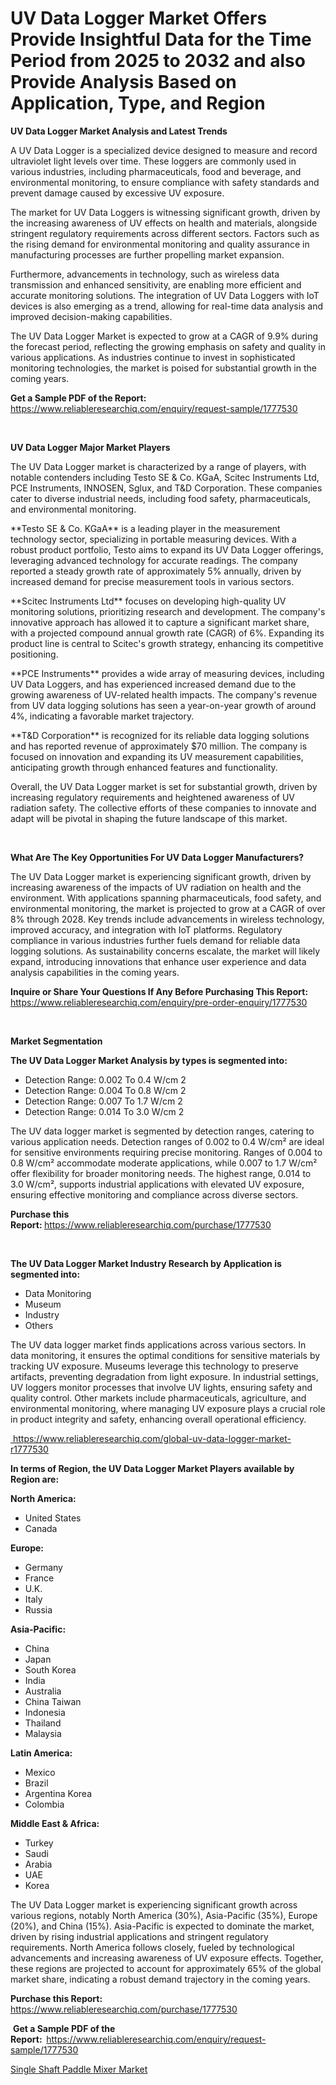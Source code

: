 <p><h1>UV Data Logger Market Offers Provide Insightful Data for the Time Period from 2025 to 2032 and also Provide Analysis Based on Application, Type, and Region</h1></p><p><strong>UV Data Logger Market Analysis and Latest Trends</strong></p>
<p><p>A UV Data Logger is a specialized device designed to measure and record ultraviolet light levels over time. These loggers are commonly used in various industries, including pharmaceuticals, food and beverage, and environmental monitoring, to ensure compliance with safety standards and prevent damage caused by excessive UV exposure. </p><p>The market for UV Data Loggers is witnessing significant growth, driven by the increasing awareness of UV effects on health and materials, alongside stringent regulatory requirements across different sectors. Factors such as the rising demand for environmental monitoring and quality assurance in manufacturing processes are further propelling market expansion. </p><p>Furthermore, advancements in technology, such as wireless data transmission and enhanced sensitivity, are enabling more efficient and accurate monitoring solutions. The integration of UV Data Loggers with IoT devices is also emerging as a trend, allowing for real-time data analysis and improved decision-making capabilities. </p><p>The UV Data Logger Market is expected to grow at a CAGR of 9.9% during the forecast period, reflecting the growing emphasis on safety and quality in various applications. As industries continue to invest in sophisticated monitoring technologies, the market is poised for substantial growth in the coming years.</p></p>
<p><strong>Get a Sample PDF of the Report:&nbsp;</strong> <a href="https://www.reliableresearchiq.com/enquiry/request-sample/1777530?utm_campaign=1896&utm_medium=2&utm_source=Github&utm_content=ia&utm_term=18022025&utm_id=uv-data-logger">https://www.reliableresearchiq.com/enquiry/request-sample/1777530</a></p>
<p>&nbsp;</p>
<p><strong>UV Data Logger Major Market Players</strong></p>
<p><p>The UV Data Logger market is characterized by a range of players, with notable contenders including Testo SE & Co. KGaA, Scitec Instruments Ltd, PCE Instruments, INNOSEN, Sglux, and T&D Corporation. These companies cater to diverse industrial needs, including food safety, pharmaceuticals, and environmental monitoring.</p><p>**Testo SE & Co. KGaA** is a leading player in the measurement technology sector, specializing in portable measuring devices. With a robust product portfolio, Testo aims to expand its UV Data Logger offerings, leveraging advanced technology for accurate readings. The company reported a steady growth rate of approximately 5% annually, driven by increased demand for precise measurement tools in various sectors. </p><p>**Scitec Instruments Ltd** focuses on developing high-quality UV monitoring solutions, prioritizing research and development. The company's innovative approach has allowed it to capture a significant market share, with a projected compound annual growth rate (CAGR) of 6%. Expanding its product line is central to Scitec's growth strategy, enhancing its competitive positioning.</p><p>**PCE Instruments** provides a wide array of measuring devices, including UV Data Loggers, and has experienced increased demand due to the growing awareness of UV-related health impacts. The company's revenue from UV data logging solutions has seen a year-on-year growth of around 4%, indicating a favorable market trajectory.</p><p>**T&D Corporation** is recognized for its reliable data logging solutions and has reported revenue of approximately $70 million. The company is focused on innovation and expanding its UV measurement capabilities, anticipating growth through enhanced features and functionality.</p><p>Overall, the UV Data Logger market is set for substantial growth, driven by increasing regulatory requirements and heightened awareness of UV radiation safety. The collective efforts of these companies to innovate and adapt will be pivotal in shaping the future landscape of this market.</p></p>
<p>&nbsp;</p>
<p><strong>What Are The Key Opportunities For UV Data Logger Manufacturers?</strong></p>
<p><p>The UV Data Logger market is experiencing significant growth, driven by increasing awareness of the impacts of UV radiation on health and the environment. With applications spanning pharmaceuticals, food safety, and environmental monitoring, the market is projected to grow at a CAGR of over 8% through 2028. Key trends include advancements in wireless technology, improved accuracy, and integration with IoT platforms. Regulatory compliance in various industries further fuels demand for reliable data logging solutions. As sustainability concerns escalate, the market will likely expand, introducing innovations that enhance user experience and data analysis capabilities in the coming years.</p></p>
<p><strong>Inquire or Share Your Questions If Any Before Purchasing This Report:</strong> <a href="https://www.reliableresearchiq.com/enquiry/pre-order-enquiry/1777530?utm_campaign=1896&utm_medium=2&utm_source=Github&utm_content=ia&utm_term=18022025&utm_id=uv-data-logger">https://www.reliableresearchiq.com/enquiry/pre-order-enquiry/1777530</a></p>
<p>&nbsp;</p>
<p><strong>Market Segmentation</strong></p>
<p><strong>The UV Data Logger Market Analysis by types is segmented into:</strong></p>
<p><ul><li>Detection Range: 0.002 To 0.4 W/cm 2</li><li>Detection Range: 0.004 To 0.8 W/cm 2</li><li>Detection Range: 0.007 To 1.7 W/cm 2</li><li>Detection Range: 0.014 To 3.0 W/cm 2</li></ul></p>
<p><p>The UV data logger market is segmented by detection ranges, catering to various application needs. Detection ranges of 0.002 to 0.4 W/cm² are ideal for sensitive environments requiring precise monitoring. Ranges of 0.004 to 0.8 W/cm² accommodate moderate applications, while 0.007 to 1.7 W/cm² offer flexibility for broader monitoring needs. The highest range, 0.014 to 3.0 W/cm², supports industrial applications with elevated UV exposure, ensuring effective monitoring and compliance across diverse sectors.</p></p>
<p><strong>Purchase this Report:&nbsp;</strong><a href="https://www.reliableresearchiq.com/purchase/1777530?utm_campaign=1896&utm_medium=2&utm_source=Github&utm_content=ia&utm_term=18022025&utm_id=uv-data-logger">https://www.reliableresearchiq.com/purchase/1777530</a></p>
<p>&nbsp;</p>
<p><strong>The UV Data Logger Market Industry Research by Application is segmented into:</strong></p>
<p><ul><li>Data Monitoring</li><li>Museum</li><li>Industry</li><li>Others</li></ul></p>
<p><p>The UV data logger market finds applications across various sectors. In data monitoring, it ensures the optimal conditions for sensitive materials by tracking UV exposure. Museums leverage this technology to preserve artifacts, preventing degradation from light exposure. In industrial settings, UV loggers monitor processes that involve UV lights, ensuring safety and quality control. Other markets include pharmaceuticals, agriculture, and environmental monitoring, where managing UV exposure plays a crucial role in product integrity and safety, enhancing overall operational efficiency.</p></p>
<p><a href="https://www.reliableresearchiq.com/global-uv-data-logger-market-r1777530?utm_campaign=1896&utm_medium=2&utm_source=Github&utm_content=ia&utm_term=18022025&utm_id=uv-data-logger">&nbsp;https://www.reliableresearchiq.com/global-uv-data-logger-market-r1777530</a></p>
<p><strong>In terms of Region, the UV Data Logger Market Players available by Region are:</strong></p>
<p>
    <p> <strong> North America: </strong>
        <ul>
            <li>United States</li>
            <li>Canada</li>
        </ul>
        </p> 
    <p> <strong> Europe: </strong>
        <ul>
            <li>Germany</li>
            <li>France</li>
            <li>U.K.</li>
            <li>Italy</li>
            <li>Russia</li>
        </ul>
        </p> 
    <p> <strong> Asia-Pacific: </strong>
        <ul>
            <li>China</li>
            <li>Japan</li>
            <li>South Korea</li>
            <li>India</li>
            <li>Australia</li>
            <li>China Taiwan</li>
            <li>Indonesia</li>
            <li>Thailand</li>
            <li>Malaysia</li>
        </ul>
        </p> 
    <p> <strong> Latin America: </strong>
        <ul>
            <li>Mexico</li>
            <li>Brazil</li>
            <li>Argentina Korea</li>
            <li>Colombia</li>
        </ul>
        </p> 
    <p> <strong> Middle East & Africa: </strong>
        <ul>
            <li>Turkey</li>
            <li>Saudi</li>
            <li>Arabia</li>
            <li>UAE</li>
            <li>Korea</li>
        </ul>
    </p>
    </p>
<p><p>The UV Data Logger market is experiencing significant growth across various regions, notably North America (30%), Asia-Pacific (35%), Europe (20%), and China (15%). Asia-Pacific is expected to dominate the market, driven by rising industrial applications and stringent regulatory requirements. North America follows closely, fueled by technological advancements and increasing awareness of UV exposure effects. Together, these regions are projected to account for approximately 65% of the global market share, indicating a robust demand trajectory in the coming years.</p></p>
<p><strong>Purchase this Report: </strong><a href="https://www.reliableresearchiq.com/purchase/1777530?utm_campaign=1896&utm_medium=2&utm_source=Github&utm_content=ia&utm_term=18022025&utm_id=uv-data-logger">https://www.reliableresearchiq.com/purchase/1777530</a></p>
<p>&nbsp;<strong>Get a Sample PDF of the Report:&nbsp;&nbsp;</strong><a href="https://www.reliableresearchiq.com/enquiry/request-sample/1777530?utm_campaign=1896&utm_medium=2&utm_source=Github&utm_content=ia&utm_term=18022025&utm_id=uv-data-logger">https://www.reliableresearchiq.com/enquiry/request-sample/1777530</a></p>
<p><strong></strong></p>
<p><p><a href="https://github.com/shirlantosx7/Market-Research-Report-List-1/blob/main/single-shaft-paddle-mixer-market.md?utm_campaign=1896&utm_medium=2&utm_source=Github&utm_content=ia&utm_term=18022025&utm_id=uv-data-logger">Single Shaft Paddle Mixer Market</a></p></p>